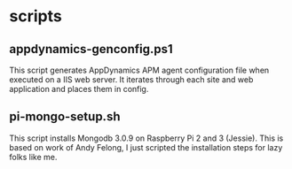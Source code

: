 # scripts

## appdynamics-genconfig.ps1

This script generates AppDynamics APM agent configuration file when executed on a IIS web server. It iterates through each site and web application and places them in config.

## pi-mongo-setup.sh

This script installs Mongodb 3.0.9 on Raspberry Pi 2 and 3 (Jessie). This is based on work of Andy Felong, I just scripted the installation steps for lazy folks like me.
